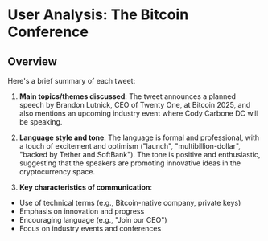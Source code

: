# User Analysis: The Bitcoin Conference

## Overview

Here's a brief summary of each tweet:

1. **Main topics/themes discussed**: The tweet announces a planned speech by Brandon Lutnick, CEO of Twenty One, at Bitcoin 2025, and also mentions an upcoming industry event where Cody Carbone DC will be speaking.

2. **Language style and tone**: The language is formal and professional, with a touch of excitement and optimism ("launch", "multibillion-dollar", "backed by Tether and SoftBank"). The tone is positive and enthusiastic, suggesting that the speakers are promoting innovative ideas in the cryptocurrency space.

3. **Key characteristics of communication**:
- Use of technical terms (e.g., Bitcoin-native company, private keys)
- Emphasis on innovation and progress
- Encouraging language (e.g., "Join our CEO")
- Focus on industry events and conferences